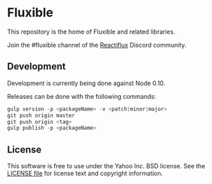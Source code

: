 # Fluxible

This repository is the home of Fluxible and related libraries.

Join the #fluxible channel of the [Reactiflux](http://reactiflux.com) Discord community.

## Development

Development is currently being done against Node 0.10.

Releases can be done with the following commands:

```js
gulp version -p <packageName> -v <patch|minor|major>
git push origin master
git push origin <tag>
gulp publish -p <packageName>
```

## License

This software is free to use under the Yahoo Inc. BSD license.
See the [LICENSE file][] for license text and copyright information.

[LICENSE file]: https://github.com/yahoo/fluxible/blob/master/LICENSE.md
